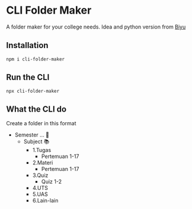 # CLI Folder Maker
A folder maker for your college needs.
Idea and python version from [Biyu](https://github.com/SulthanAbiyyu)

## Installation
```
npm i cli-folder-maker
```

## Run the CLI
```
npx cli-folder-maker
```

## What the CLI do
Create a folder in this format

-  Semester ... 📕
    - Subject 📚
        - 1.Tugas 
            - Pertemuan 1-17
        - 2.Materi
            - Pertemuan 1-17
        - 3.Quiz
            - Quiz 1-2
        - 4.UTS
        - 5.UAS
        - 6.Lain-lain

